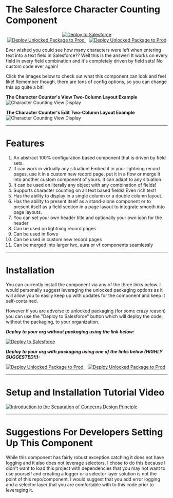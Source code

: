 # The Salesforce Character Counting Component
<p align="center">
<a href="https://githubsfdeploy.herokuapp.com">
  <img alt="Deploy to Salesforce"
       src="https://raw.githubusercontent.com/afawcett/githubsfdeploy/master/deploy.png">
</a>
<br/>
<a href="https://test.salesforce.com/packaging/installPackage.apexp?p0=04t4R000001hhzaQAA">
<img alt="Deploy Unlocked Package to Prod" src="https://github.com/Coding-With-The-Force/Salesforce_Character_Counting_Component/blob/master/images/btn-install-unlocked-package-sandbox.png?raw=true">
</a>
<a style="padding-left: 10px" href="https://login.salesforce.com/packaging/installPackage.apexp?p0=04t4R000001hhzaQAA">
<img alt="Deploy Unlocked Package to Prod" src="https://github.com/Coding-With-The-Force/Salesforce_Character_Counting_Component/blob/master/images/btn-install-unlocked-package-production.png?raw=true">
</a>
</p>


Ever wished you could see how many characters were left when entering text into a 
text field in Salesforce?? Well this is the answer! It works on every field in every 
field combination and it's completely driven by field sets! No custom code ever again!

Click the images below to check out what this component can look and feel like! Remember though, there are tons of config options, so you can change this up quite a bit!

<b>The Character Counter's View Two-Column Layout Example</b>
![Character Counting View Display](https://github.com/Coding-With-The-Force/Salesforce_Character_Counting_Component/blob/master/images/CharacterCounterView.JPG?raw=true)

<b>The Character Counter's Edit Two-Column Layout Example</b>
![Character Counting View Display](https://github.com/Coding-With-The-Force/Salesforce_Character_Counting_Component/blob/master/images/CharacterCounterEdit.JPG?raw=true)

---
# Features
1. An abstract 100% configuration based component that is driven by field sets.
2. It can work in virtually any situation! Embed it in your lightning record pages, use it in a custom new record page, put it in a flow or merge it into another custom component of yours. It can adapt to any situation.
3. It can be used on literally any object with any combination of fields!
4. Supports character counting on all text based fields! Even rich text!
5. Has the ability to display in a single column or a double column layout.
6. Has the ability to present itself as a stand-alone component or to present itself as a field section in a page layout to integrate smooth into page layouts.
7. You can set your own header title and optionally your own icon for the header
8. Can be used on lightning record pages
9. Can be used in flows
10. Can be used in custom new record pages
11. Can be merged into larger lwc, aura or vf components seamlessly

---
# Installation

You can currently install the component via any of the three links below. I would personally suggest leveraging the unlocked packaging options as it will allow you to easily keep up with updates for the component and keep it self-contained.

However if you are adverse to unlocked packaging (for some crazy reason) you can use the "Deploy to Salesforce" button which will deploy the code, without the packaging, to your organization. 


<p><b><i>Deploy to your org without packaging using the link below:</i></b></p>
<a href="https://githubsfdeploy.herokuapp.com">
  <img alt="Deploy to Salesforce"
       src="https://raw.githubusercontent.com/afawcett/githubsfdeploy/master/deploy.png">
</a>
<br/>

<p><b><i>Deploy to your org with packaging using one of the links below (HIGHLY SUGGESTED!!):</i></b></p>
<a href="https://test.salesforce.com/packaging/installPackage.apexp?p0=04t4R000001hhzaQAA">
<img alt="Deploy Unlocked Package to Prod" src="https://github.com/Coding-With-The-Force/Salesforce_Character_Counting_Component/blob/master/images/btn-install-unlocked-package-sandbox.png?raw=true">
</a>
<a style="padding-left: 10px" href="https://login.salesforce.com/packaging/installPackage.apexp?p0=04t4R000001hhzaQAA">
<img alt="Deploy Unlocked Package to Prod" src="https://github.com/Coding-With-The-Force/Salesforce_Character_Counting_Component/blob/master/images/btn-install-unlocked-package-production.png?raw=true">
</a>

---

# Setup and Installation Tutorial Video

[![Introduction to the Separation of Concerns Design Principle](https://yt-embed.herokuapp.com/embed?v=_zci5Ug_848)](https://www.youtube.com/watch?v=_zci5Ug_848 "How to Setup and Install The Character Counting Component")
 
---


# Suggestions For Developers Setting Up This Component

While this component has fairly robust exception catching it does not have logging and it also does not leverage selectors. I chose to do this because I didn't want to load this project with dependencies that you may not want to use yourself and creating a logger or a selector layer solution is not the point of this repo/component. I would suggest that you add error logging and a selector layer that you are comfortable with to this code prior to leveraging it.